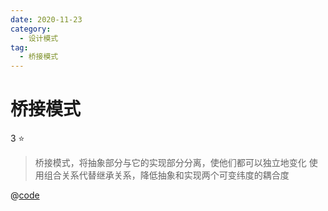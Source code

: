 ```yaml
---
date: 2020-11-23
category:
  - 设计模式
tag:
  - 桥接模式
---
```

# 桥接模式
3 :star:

> 桥接模式，将抽象部分与它的实现部分分离，使他们都可以独立地变化
 使用组合关系代替继承关系，降低抽象和实现两个可变纬度的耦合度

@[code](./bridge.js)
